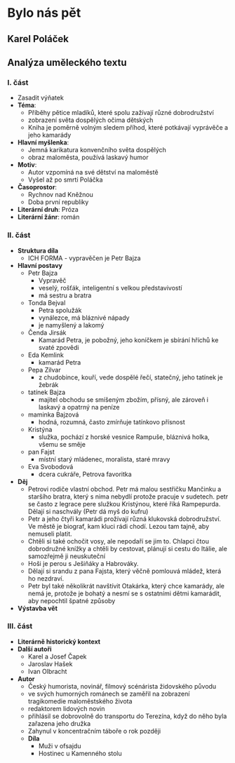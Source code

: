 # **Bylo nás pět**
## **Karel Poláček**
## Analýza uměleckého textu
### **I. část**
- Zasadit výňatek
- **Téma**:
    - Příběhy pětice mladíků, které spolu zažívají různé dobrodružství
    - zobrazení světa dospělých očima dětských
    - Kniha je poměrně volným sledem příhod, které potkávají vyprávěče a jeho kamarády
- **Hlavní myšlenka**:
    - Jemná karikatura konvenčního světa dospělých
    - obraz maloměsta, používá laskavý humor
- **Motiv**:
    - Autor vzpomíná na své dětství na maloměstě
    - Vyšel až po smrti Poláčka
- **Časoprostor**:
    - Rychnov nad Kněžnou
    - Doba první republiky
- **Literární druh**: Próza
- **Literární žánr**: román
### **II. část**
- **Struktura díla**
    - ICH FORMA - vypravěčen je Petr Bajza
- **Hlavní postavy**
    - Petr Bajza
        - Vypravěč
        - veselý, rošťák, inteligentní s velkou představivostí
        - má sestru a bratra
    - Tonda Bejval
        - Petra spolužák
        - vynálezce, má bláznivé nápady
        - je namyšlený a lakomý
    - Čenda Jirsák
        - Kamarád Petra, je pobožný, jeho koníčkem je sbírání hříchů ke svaté zpovědi
    - Eda Kemlink
        - kamarád Petra
    - Pepa Zilvar
        - z chudobince, kouří, vede dospělé řečí, statečný, jeho tatínek je žebrák
    - tatínek Bajza
        - majitel obchodu se smíšeným zbožím, přísný, ale zároveň i laskavý a opatrný na peníze
    - maminka Bajzová
        - hodná, rozumná, často zmírňuje tatínkovo přísnost
    - Kristýna
        - služka, pochází z horské vesnice Rampuše, bláznivá holka, všemu se směje
    - pan Fajst
        - místní starý mládenec, moralista, staré mravy
    - Eva Svobodová
        - dcera cukráře, Petrova favoritka
- **Děj**
    - Petrovi rodiče vlastní obchod. Petr má malou sestřičku Mančinku a staršího bratra, který s nima nebydlí protože pracuje v sudetech. petr se často z legrace pere služkou Kristýnou, které říká Rampepurda. Dělají si naschvály (Petr dá myš do kufru)
    - Petr a jeho čtyři kamarádi prožívají různá klukovská dobrodružství. Ve městě je biograf, kam kluci rádi chodí. Lezou tam tajně, aby nemuseli platit.
    - Chtěli si také ochočit vosy, ale nepodaří se jim to. Chlapci čtou dobrodružné knížky a chtěli by cestovat, plánují si cestu do Itálie, ale samozřejmě ji neuskuteční
    - Hoši je perou s  Ješiňáky a Habrováky.
    - Dělají si srandu z pana Fajsta, který věčně pomlouvá mládež, která ho nezdraví.
    - Petr byl také několikrát navštívit Otakárka, který chce kamarády, ale nemá je, protože je bohatý a nesmí se s ostatními dětmi kamarádit, aby nepochtil špatné způsoby
- **Výstavba vět**
### **III. část**
- **Literárně historický kontext**
- **Další autoři**
    - Karel a Josef Čapek
    - Jaroslav Hašek
    - Ivan Olbracht 
- **Autor**
    - Český humorista, novinář, filmový scénárista židovského původu
    - ve svých humorných románech se zaměřil na zobrazení tragikomedie maloměstského života
    - redaktorem lidových novin
    - přihlásil se dobrovolně do transportu do Terezína, když do něho byla zařazena jeho družka
    - Zahynul v koncentračním táboře o rok později
    - **Díla**
        - Muži v ofsajdu
        - Hostinec u Kamenného stolu
